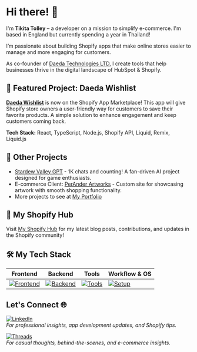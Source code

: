# Hi there! 👋
I'm **Tikita Tolley** – a developer on a mission to simplify e-commerce. I'm based in England but currently spending a year in Thailand!

I’m passionate about building Shopify apps that make online stores easier to manage and more engaging for customers. 

As co-founder of [Daeda Technologies LTD](https://daeda.tech), I create tools that help businesses thrive in the digital landscape of HubSpot & Shopify.

## 🌟 Featured Project: Daeda Wishlist
[**Daeda Wishlist**](https://apps.shopify.com/daeda-wishlist) is now on the Shopify App Marketplace! This app will give Shopify store owners a user-friendly way for customers to save their favorite products. A simple solution to enhance engagement and keep customers coming back.  

**Tech Stack:** React, TypeScript, Node.js, Shopify API, Liquid, Remix, Liquid.js


## 📂 Other Projects
- [Stardew Valley GPT](https://chatgpt.com/g/g-sZh2oiAag-stardew-valley-wiki-chatbot) - 1K chats and counting! A fan-driven AI project designed for game enthusiasts.
- E-commerce Client: [PerAnder Artworks](https://peranderartworks.co.uk) - Custom site for showcasing artwork with smooth shopping functionality.
- More projects to see at [My Portfolio](https://tikitatech.xyz)


## 📝 My Shopify Hub
Visit [My Shopify Hub](https://daeda.tech/shopify) for my latest blog posts, contributions, and updates in the Shopify community!


## 🛠 My Tech Stack

| **Frontend**                 | **Backend**                   | **Tools**                      | **Workflow & OS**     |
|------------------------------|-------------------------------|--------------------------------|------------------------|
|[![Frontend](https://skillicons.dev/icons?i=react,tailwindcss,astro)](https://skillicons.dev)|[![Backend](https://skillicons.dev/icons?i=nodejs,typescript,bun,py)](https://skillicons.dev)|[![Tools](https://skillicons.dev/icons?i=supabase,docker,kubernetes,figma,obsidian,remix,regex)](https://skillicons.dev)|[![Setup](https://skillicons.dev/icons?i=linux,neovim,arch)](https://skillicons.dev)


## Let's Connect 🌐

[![LinkedIn](https://img.shields.io/badge/LinkedIn-0077B5?style=for-the-badge&logo=linkedin&logoColor=white)](https://www.linkedin.com/in/tikita-tolley-3bbb39233/)  
  *For professional insights, app development updates, and Shopify tips.*
  
[![Threads](https://img.shields.io/badge/Threads-000000?style=for-the-badge&logo=instagram&logoColor=white)](https://www.threads.net/@tikitatech)  
  *For casual thoughts, behind-the-scenes, and e-commerce insights.*
